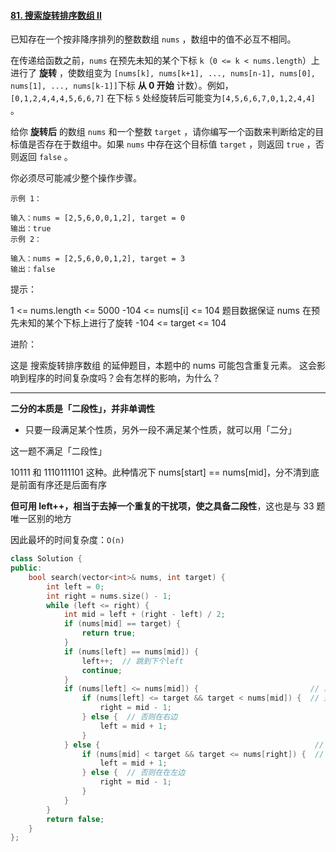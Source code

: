 #### [81. 搜索旋转排序数组 II](https://leetcode-cn.com/problems/search-in-rotated-sorted-array-ii/)

已知存在一个按非降序排列的整数数组 `nums` ，数组中的值不必互不相同。

在传递给函数之前，`nums` 在预先未知的某个下标 `k`（`0 <= k < nums.length`）上进行了 **旋转** ，使数组变为 `[nums[k], nums[k+1], ..., nums[n-1], nums[0], nums[1], ..., nums[k-1]]`下标 **从 0 开始** 计数）。例如， `[0,1,2,4,4,4,5,6,6,7]` 在下标 `5` 处经旋转后可能变为`[4,5,6,6,7,0,1,2,4,4]` 。

给你 **旋转后** 的数组 `nums` 和一个整数 `target` ，请你编写一个函数来判断给定的目标值是否存在于数组中。如果 `nums` 中存在这个目标值 `target` ，则返回 `true` ，否则返回 `false` 。

你必须尽可能减少整个操作步骤。

```
示例 1：

输入：nums = [2,5,6,0,0,1,2], target = 0
输出：true
示例 2：

输入：nums = [2,5,6,0,0,1,2], target = 3
输出：false
```

提示：

1 <= nums.length <= 5000
-104 <= nums[i] <= 104
题目数据保证 nums 在预先未知的某个下标上进行了旋转
-104 <= target <= 104


进阶：

这是 搜索旋转排序数组 的延伸题目，本题中的 nums  可能包含重复元素。
这会影响到程序的时间复杂度吗？会有怎样的影响，为什么？

---

**二分的本质是「二段性」，并非单调性**

- 只要一段满足某个性质，另外一段不满足某个性质，就可以用「二分」

这一题不满足「二段性」

10111 和 1110111101 这种。此种情况下 nums[start] == nums[mid]，分不清到底是前面有序还是后面有序

**但可用 left++，相当于去掉一个重复的干扰项，使之具备二段性**，这也是与 33 题唯一区别的地方

因此最坏的时间复杂度：`O(n)`

```c++
class Solution {
public:
    bool search(vector<int>& nums, int target) {
        int left = 0;
        int right = nums.size() - 1;
        while (left <= right) {
            int mid = left + (right - left) / 2;
            if (nums[mid] == target) {
                return true;
            }
            if (nums[left] == nums[mid]) {
                left++;  // 跳到下个left
                continue;
            }
            if (nums[left] <= nums[mid]) {                         // 左侧有序，这里可不用=，因为上面判断了
                if (nums[left] <= target && target < nums[mid]) {  // 是否在左侧
                    right = mid - 1;
                } else {  // 否则在右边
                    left = mid + 1;
                }
            } else {                                                // 右侧有序
                if (nums[mid] < target && target <= nums[right]) {  // 是否在右侧
                    left = mid + 1;
                } else {  // 否则在在左边
                    right = mid - 1;
                }
            }
        }
        return false;
    }
};
```

